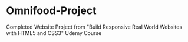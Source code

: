 # Omnifood-Project
Completed Website Project from "Build Responsive Real World Websites with HTML5 and CSS3" Udemy Course
